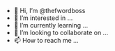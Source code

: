 - 👋 Hi, I’m @thefwordboss
- 👀 I’m interested in ...
- 🌱 I’m currently learning ...
- 💞️ I’m looking to collaborate on ...
- 📫 How to reach me ...

<!---
thefwordboss/thefwordboss is a ✨ special ✨ repository because its `README.md` (this file) appears on your GitHub profile.
You can click the Preview link to take a look at your changes.
--->
